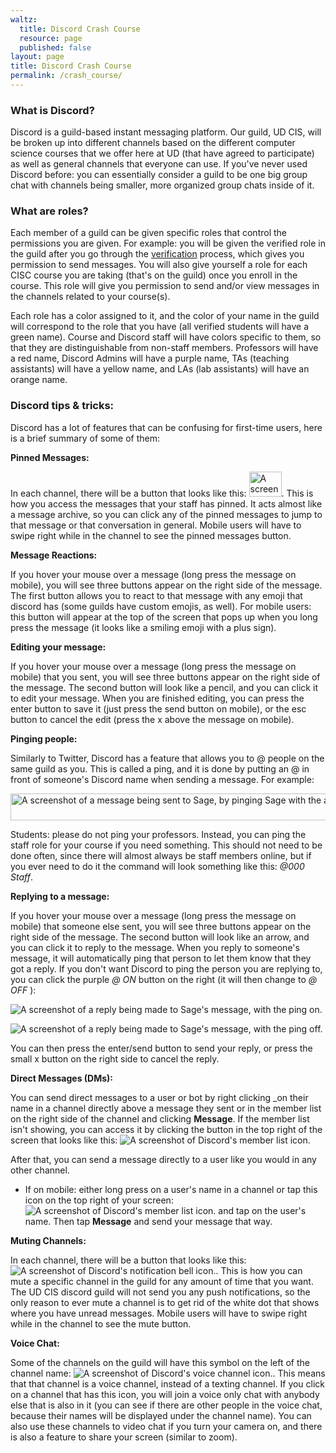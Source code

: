 ```yaml
---
waltz:
  title: Discord Crash Course
  resource: page
  published: false
layout: page
title: Discord Crash Course
permalink: /crash_course/
---
```

### What is Discord?

Discord is a guild-based instant messaging platform. Our guild, UD CIS, will be broken up into different channels based
on the different computer science courses that we offer here at UD (that have agreed to participate) as well as general
channels that everyone can use. If you've never used Discord before: you can essentially consider a guild to be one big
group chat with channels being smaller, more organized group chats inside of it.

### What are roles?

Each member of a guild can be given specific roles that control the permissions you are given. For example: you will be
given the verified role in the guild after you go through the [verification][1] process, which gives you permission to
send messages. You will also give yourself a role for each CISC course you are taking (that's on the guild) once you
enroll in the course. This role will give you permission to send and/or view messages in the channels related to your
course(s).

Each role has a color assigned to it, and the color of your name in the guild will correspond to the role that you have
(all verified students will have a green name). Course and Discord staff will have colors specific to them, so that they
are distinguishable from non-staff members. Professors will have a red name, Discord Admins will have a purple name, TAs
(teaching assistants) will have a yellow name, and LAs (lab assistants) will have an orange name.

### Discord tips & tricks:

Discord has a lot of features that can be confusing for first-time users, here is a brief summary of some of them:

**Pinned Messages:**

In each channel, there will be a button that looks like this: <img src="https://canvas.instructure.com/users/26285220/files/123630326/preview?verifier=Rzc1UVlK6rGXZ6eetzcNOB41XrELJCbnGil63QOs" alt="A screenshot of the Discord pinned messages symbol." height="40" width="52"/>.<!--Pushpin icon in proper size--> 
This is how you access the messages that your staff has pinned. It acts almost like a message archive, so you can
click any of the pinned messages to jump to that message or that conversation in general. Mobile users will have to
swipe right while in the channel to see the pinned messages button.

**Message Reactions:**

If you hover your mouse over a message (long press the message on mobile), you will see three buttons appear on the
right side of the message. The first button allows you to react to that message with any emoji that discord has (some
guilds have custom emojis, as well). For mobile users: this button will appear at the top of the screen that pops up
when you long press the message (it looks like a smiling emoji with a plus sign).

**Editing your message:**

If you hover your mouse over a message (long press the message on mobile) that you sent, you will see three buttons
appear on the right side of the message. The second button will look like a pencil, and you can click it to edit your
message. When you are finished editing, you can press the enter button to save it (just press the send button on
mobile), or the esc button to cancel the edit (press the x above the message on mobile).

**Pinging people:**

Similarly to Twitter, Discord has a feature that allows you to @ people on the same guild as you. This is called a ping,
and it is done by putting an @ in front of someone's Discord name when sending a message. For example:

<img src="https://canvas.instructure.com/users/26285220/files/123645464/preview?verifier=3oAqzyl48VdNO2I0BxsUYSq5YaoS4pc4QTEqCXAF" alt="A screenshot of a message being sent to Sage, by pinging Sage with the at symbol." height="43" width="740">

Students: please do not ping your professors. Instead, you can ping the staff role for your course if you need
something. This should not need to be done often, since there will almost always be staff members online, but if you
ever need to do it the command will look something like this: _@000 Staff_.

**Replying to a message:**

If you hover your mouse over a message (long press the message on mobile) that someone else sent, you will see three
buttons appear on the right side of the message. The second button will look like an arrow, and you can click it to
reply to the message. When you reply to someone's message, it will automatically ping that person to let them know that
they got a reply. If you don't want Discord to ping the person you are replying to, you can click the purple _@ ON_
button on the right (it will then change to _@ OFF_ ):

![A screenshot of a reply being made to Sage's message, with the ping on.][4]

![A screenshot of a reply being made to Sage's message, with the ping off.][5]

You can then press the enter/send button to send your reply, or press the small x button on the right side to cancel the
reply.

**Direct Messages (DMs):**

You can send direct messages to a user or bot by right clicking _on their name in a channel directly above a message
they sent or in the member list on the right side of the channel and clicking **Message**. If the member list isn't
showing, you can access it by clicking the button in the top right of the screen that looks like this: ![A screenshot of Discord's member list icon.][6]

After that, you can send a message directly to a user like you would in any other channel.

  * If on mobile: either long press on a user's name in a channel or tap this icon on the top right of your screen:![A screenshot of Discord's member list icon.][6] and tap on the user's name. Then tap **Message** and send your message that way.

**Muting Channels:**

In each channel, there will be a button that looks like this: ![A screenshot of Discord's notification bell icon.][7].
This is how you can mute a specific channel in the guild for any amount of time that you want. The UD CIS discord guild
will not send you any push notifications, so the only reason to ever mute a channel is to get rid of the white dot that
shows where you have unread messages. Mobile users will have to swipe right while in the channel to see the mute button.

**Voice Chat:**

Some of the channels on the guild will have this symbol on the left of the channel name: ![A screenshot of Discord's voice channel icon.][8]. This means that that channel is a voice channel, instead of a texting channel. If you click on
a channel that has this icon, you will join a voice only chat with anybody else that is also in it (you can see if there
are other people in the voice chat, because their names will be displayed under the channel name). You can also use
these channels to video chat if you turn your camera on, and there is also a feature to share your screen (similar to
zoom).

   [1]: https://ud-cis-discord.github.io/verification/
   [3]: https://canvas.instructure.com/users/26285220/files/123645464/preview?verifier=3oAqzyl48VdNO2I0BxsUYSq5YaoS4pc4QTEqCXAF
   [4]: https://canvas.instructure.com/users/26285220/files/123653371/preview?verifier=cPxIPFZcvHo827sAvONQ2MEqb0G5FCcpUHAOeDQK
   [5]: https://canvas.instructure.com/users/26285220/files/123653376/preview?verifier=RajV4nestHA9VnXJviLGc2LRXBdwGWYGRe0dNWgW
   [6]: https://canvas.instructure.com/courses/2510334/files/124088926/preview?verifier=VMd62xM4U5qKtQeGPctJsjmUBQSOVZq6p7JYQzWw
   [7]: https://canvas.instructure.com/users/26285220/files/123630337/preview?verifier=exEgiCHfedMCzLFhKKWH8VAkopomD3EaIkG3OBpq
   [8]: https://canvas.instructure.com/users/26285220/files/123653709/preview?verifier=mZf7sEkYnJGv1sWHb2arfZSh8ygQl9Bi65JIG38S